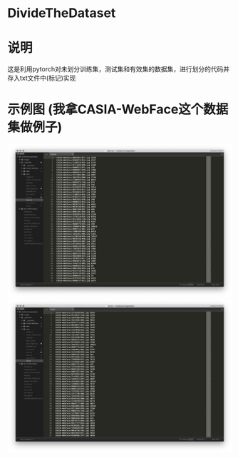 # DivideTheDataset

# 说明
这是利用pytorch对未划分训练集，测试集和有效集的数据集，进行划分的代码并存入txt文件中(标记)实现

# 示例图 (我拿CASIA-WebFace这个数据集做例子)
![Alt text](image/1.png)
![Alt text](image/2.png)
